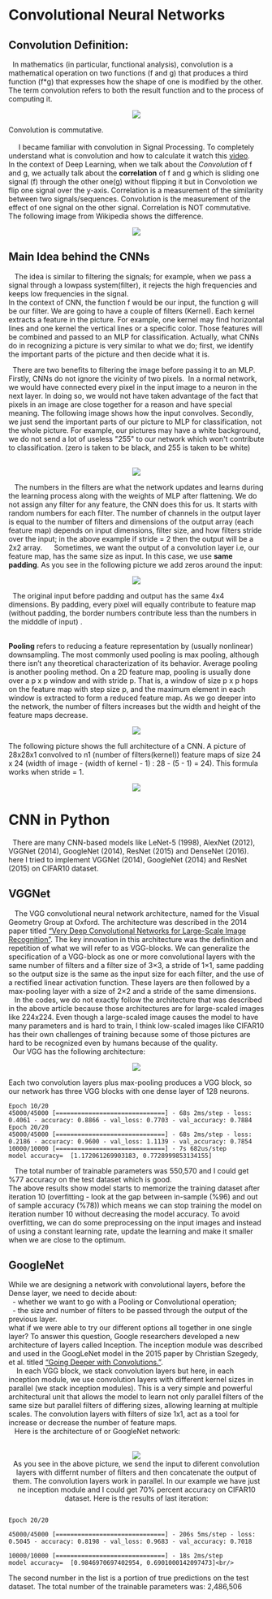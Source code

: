 # Convolutional Neural Networks
 ## Convolution Definition:
 &nbsp;&nbsp;In mathematics (in particular, functional analysis), convolution is a mathematical operation on two functions (f and g) that produces a third function (f*g) that expresses how the shape of one is modified by the other. The term convolution refers to both the result function and to the process of computing it.<br/>
 
 <p align="center"><img src = "images/ConvFormula.jpg"><br/>

Convolution is commutative.<br/> 
 <br/>
  &nbsp;&nbsp; I became familiar with convolution in Signal Processing. To completely understand what is convolution and how to calculate it watch this [video](https://www.youtube.com/watch?v=LIs0h34iFN8&list=PLJ-OcUCIty7evBmHvYRv66RcuziszpSFB&index=11). <br/>
In the context of Deep Learning, when we talk about the *Convolution* of f and g, we actually talk about the **correlation** of f and g which is sliding one signal (f) through the other one(g) without flipping it but in Convolotion we flip one signal over the y-axis. Correlation is a measurement of the similarity between two signals/sequences. Convolution is the measurement of the effect of one signal on the other signal. Correlation is NOT commutative. The following image from Wikipedia shows the difference.
 <p align="center"><img src = "images/ConVsCor.png"><br/>
 
 ## Main Idea behind the CNNs
 &nbsp;&nbsp; The idea is similar to filtering the signals; for example, when we pass a signal through a lowpass system(filter), it rejects the high frequencies and keeps low frequencies in the signal. <br/>
   In the context of CNN, the function f would be our input, the function g will be our filter. We are going to have a couple of filters (Kernel). Each kernel extracts a feature in the picture. For example, one kernel may find horizontal lines and one kernel the vertical lines or a specific color. Those features will be combined and passed to an MLP for classification. Actually, what CNNs do in recognizing a picture is very similar to what we do; first, we identify the important parts of the picture and then decide what it is. <br/>
   
   
 &nbsp;&nbsp;There are two benefits to filtering the image before passing it to an MLP. Firstly, CNNs do not ignore the vicinity of two pixels.  In a normal network, we would have connected every pixel in the input image to a neuron in the next layer. In doing so, we would not have taken advantage of the fact that pixels in an image are close together for a reason and have special meaning. The following image shows how the input convolves. Secondly, we just send the important parts of our picture to MLP for classification, not the whole picture. For example, our pictures may have a white background, we do not send a lot of useless "255" to our network which won't contribute to classification. (zero is taken to be black, and 255 is taken to be white) <br/>
 <p align="center"><img src = "images/ConvLayer.webp"><br/>
  
&nbsp;&nbsp; The numbers in the filters are what the network updates and learns during the learning process along with the weights of MLP after flattening. We do not assign any filter for any feature, the CNN does this for us. It starts with random numbers for each filter. The number of channels in the output layer is equal to the number of filters and dimensions of the output array (each feature map) depends on input dimensions, filter size, and how filters stride over the input; in the above example if stride = 2 then the output will be a 2x2 array. 
  
&nbsp;&nbsp; Sometimes, we want the output of a convolution layer i.e, our feature map, has the same size as input. In this case, we use **same padding**. As you see in the following picture we add zeros around the input: <br/>
<p align="center"><img src = "images/pad-same.png"><br/>
 
 
 &nbsp;&nbsp;The original input before padding and output has the same 4x4 dimensions. By padding, every pixel will equally contribute to feature map (without padding, the border numbers contribute less than the numbers in the midddle of input) .<br/>
<br/>

 
**Pooling** refers to reducing a feature representation by (usually nonlinear) downsampling. The most commonly used pooling is max pooling, although there
isn’t any theoretical characterization of its behavior. Average pooling is another pooling method.
On a 2D feature map, pooling is usually done over a p x p window and with stride p. That is, a window of size p x p hops on the feature map with step size p, and the maximum element in each window is extracted to form a reduced feature map. As we go deeper into the network, the number of filters increases but the width and height of the feature maps decrease.
 
 <p align="center"><img src = "images/MaxPooling.jpg"><br/>
 
 The following picture shows the full architecture of a CNN. A picture of 28x28x1 convolved to n1 (number of filters(kernel)) feature maps of size 24 x 24 (width of image - (width of kernel - 1) : 28 - (5 - 1) = 24). This formula works when stride = 1. 
  
 <p align="center"><img src = "images/FullCNN.jpeg"><br/>  
  
  
    
# CNN in Python
&nbsp;&nbsp;There are many CNN-based models like LeNet-5 (1998), AlexNet (2012), VGGNet (2014), GoogleNet (2014), ResNet (2015) and DenseNet (2016). here I tried to implement VGGNet (2014), GoogleNet (2014) and ResNet (2015) on CIFAR10 dataset.<br/>
  
## VGGNet
  
&nbsp;&nbsp; The VGG convolutional neural network architecture, named for the Visual Geometry Group at Oxford. The architecture was described in the 2014 paper titled [“Very Deep Convolutional Networks for Large-Scale Image Recognition”](https://arxiv.org/abs/1409.1556). The key innovation in this architecture was the definition and repetition of what we will refer to as VGG-blocks. We can generalize the specification of a VGG-block as one or more convolutional layers with the same number of filters and a filter size of 3×3, a stride of 1×1, same padding so the output size is the same as the input size for each filter, and the use of a rectified linear activation function. These layers are then followed by a max-pooling layer with a size of 2×2 and a stride of the same dimensions.<br/>
&nbsp;&nbsp; In the codes, we do not exactly follow the architecture that was described in the above article because those architectures are for large-scaled images like 224x224. Even though a large-scaled image causes the model to have many parameters and is hard to train, I think low-scaled images like CIFAR10 has their own challenges of training because some of those pictures are hard to be recognized even by humans because of the quality. <br/>
  Our VGG has the following architecture:<br/>
 <p align="center"><img src = "images/VGG.png"><br/> 
  
  
Each two convolution layers plus max-pooling produces a VGG block, so our network has three VGG blocks with one dense layer of 128 neurons.
  ```
  Epoch 10/20
45000/45000 [==============================] - 68s 2ms/step - loss: 0.4061 - accuracy: 0.8866 - val_loss: 0.7703 - val_accuracy: 0.7884
Epoch 20/20
45000/45000 [==============================] - 68s 2ms/step - loss: 0.2186 - accuracy: 0.9600 - val_loss: 1.1139 - val_accuracy: 0.7854
10000/10000 [==============================] - 7s 682us/step
model accuracy=  [1.172061269903183, 0.7728999853134155]
```
&nbsp;&nbsp; The total number of trainable parameters was 550,570 and I could get %77 accuracy on the test dataset which is good.<br/>
The above results show model starts to memorize the training dataset after iteration 10 (overfitting - look at the gap between in-sample (%96) and out of sample accuracy (%78)) which means we can stop training the model on iteration number 10 without decreasing the model accuracy. To avoid overfitting, we can do some preprocessing on the input images and instead of using a constant learning rate, update the learning and make it smaller when we are close to the optimum. 
 ## GoogleNet
While we are designing a network with convolutional layers, before the Dense layer, we need to decide about:<br/>
  - whether we want to go with a Pooling or Convolutional operation;<br/>
  - the size and number of filters to be passed through the output of the previous layer.<br/>
what if we were able to try our different options all together in one single layer? To answer this question, Google researchers developed a new architecture of layers called Inception. The inception module was described and used in the GoogLeNet model in the 2015 paper by Christian Szegedy, et al. titled [“Going Deeper with Convolutions.”](https://www.cv-foundation.org/openaccess/content_cvpr_2015/html/Szegedy_Going_Deeper_With_2015_CVPR_paper.html). <br/> 
 &nbsp;&nbsp; In each VGG block, we stack convolution layers but here, in each inception module, we use convolution layers with different kernel sizes in parallel (we stack inception modules). This is a very simple and powerful architectural unit that allows the model to learn not only parallel filters of the same size but parallel filters of differing sizes, allowing learning at multiple scales. The convolution layers with filters of size 1x1, act as a tool for increase or decrease the number of feature maps.<br/>
&nbsp;&nbsp; Here is the architecture of or GoogleNet network: <br/>
  <p align="center"><img src = "images/GoogelNet.png"><br/> 
  As you see in the above picture, we send the input to diferent convolution layers with differnt number of filters and then concatenate the output of them. The convolution layers work in parallel. In our example we have just ne inception module and I could get 70% percent accuracy on CIFAR10 dataset. Here is the results of last iteration: <br/>
 
```
   
Epoch 20/20

45000/45000 [==============================] - 206s 5ms/step - loss: 0.5045 - accuracy: 0.8198 - val_loss: 0.9683 - val_accuracy: 0.7018

10000/10000 [==============================] - 18s 2ms/step
model accuracy=  [0.9846970697402954, 0.6901000142097473]<br/>

```
   
The second number in the list is a portion of true predictions on the test dataset.
The total number of the trainable parameters was: 2,486,506

   
 
 
 
  
  
  
  
  
    
    

